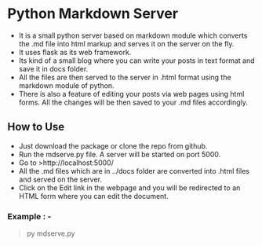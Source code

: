 # Python Markdown Server

* It is a small python server based on markdown module which converts the .md file into html markup and serves it on the server on the fly. 
* It uses flask as its web framework.
* Its kind of a small blog where you can write your posts in text format and save it in docs folder. 
* All the files are then served to the server in .html format using the markdown module of python.
* There is also a feature of editing your posts via web pages using html forms. All the changes will be then saved to your .md files accordingly.


## How to Use

* Just download the package or clone the repo from github.
* Run the mdserve.py file. A server will be started on port 5000.
* Go to >http://localhost:5000/
* All the .md files which are in ../docs folder are converted into .html files and served on the server.
* Click on the Edit link in the webpage and you will be redirected to an HTML form where you can edit the document.

### Example : -
> py mdserve.py
